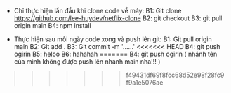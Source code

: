 - Chỉ thực hiện lần đầu khi clone code về máy:
B1: Git clone https://github.com/lee-huydev/netflix-clone
B2: git checkout <branch name>
B3: git pull origin main
B4: npm install


- Thực hiện sau mỗi ngày code xong và push lên git:
B1: Git pull origin main
B2: Git add .
B3: Git commit -m '......'
<<<<<<< HEAD
B4: git push ogirin <branch name>
B5: heloo
B6: hahahah
=======
B4: git push ogirin <branch name> ( nhánh tên của mình không được push lên nhánh main nha!!! )
>>>>>>> f49431df69f8fcc68d52e98f28fc9f9a1e5076ae
